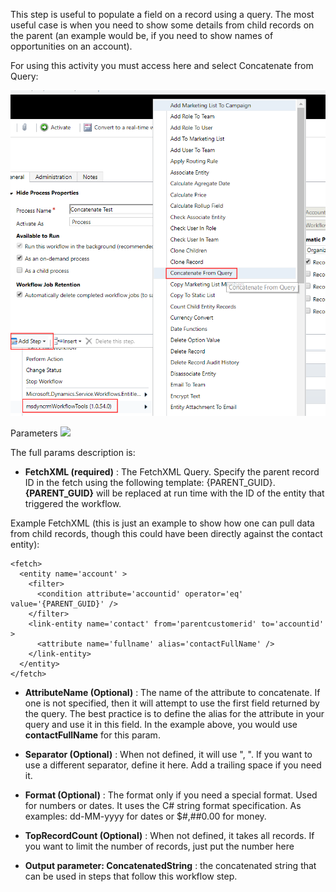 This step is useful to populate a field on a record using a query. The most useful case is when you need to show some details from child records on the parent (an example would be, if you need to show names of opportunities on an account).

For using this activity you must access here and select Concatenate from Query:

![](ConcatenateFromQuery_1.png)


Parameters
![](ConcatenateFromQuery_4.png)

The full params description is:
* **FetchXML (required)** : The FetchXML Query. Specify the parent record ID in the fetch using the following template: {PARENT_GUID}. **{PARENT_GUID}** will be replaced at run time with the ID of the entity that triggered the workflow.

Example FetchXML (this is just an example to show how one can pull data from child records, though this could have been directly against the contact entity):
```
<fetch>
  <entity name='account' >
	<filter>
	  <condition attribute='accountid' operator='eq' value='{PARENT_GUID}' />
	</filter>
	<link-entity name='contact' from='parentcustomerid' to='accountid' >
	  <attribute name='fullname' alias='contactFullName' />
	</link-entity>
  </entity>
</fetch>
```

* **AttributeName (Optional)** : The name of the attribute to concatenate. If one is not specified, then it will attempt to use the first field returned by the query. The best practice is to define the alias for the attribute in your query and use it in this field. In the example above, you would use **contactFullName** for this param.

* **Separator (Optional)** : When not defined, it will use ", ". If you want to use a different separator, define it here. Add a trailing space if you need it. 

* **Format (Optional)** : The format only if you need a special format. Used for numbers or dates. It uses the C# string format specification. As examples:
dd-MM-yyyy for dates or
$#,##0.00 for money.

* **TopRecordCount (Optional)** : When not defined, it takes all records. If you want to limit the number of records, just put the number here

* **Output parameter: ConcatenatedString** : the concatenated string that can be used in steps that follow this workflow step.
